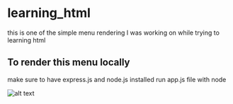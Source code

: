 # learning_html

this is one of the simple menu rendering I was working on while trying to learning html

<h2>To render this menu locally</h2>

make sure to have express.js and node.js installed
run app.js file with node

![alt text](https://github.com/lehan0328/Learning_html/blob/main/image.jpg?raw=true)